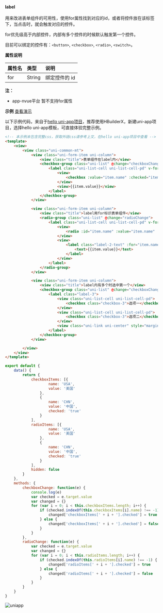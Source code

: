 #### label

用来改进表单组件的可用性，使用for属性找到对应的id，或者将控件放在该标签下，当点击时，就会触发对应的控件。

for优先级高于内部控件，内部有多个控件的时候默认触发第一个控件。

目前可以绑定的控件有：``<button>``, ``<checkbox>``, ``<radio>``, ``<switch>``。

**属性说明**

|属性名|类型|说明|
|:-|:-|:-|
|for|String|绑定控件的 id|

**注：**
- app-nvue平台 暂不支持for属性

**示例** [查看演示](https://hellouniapp.dcloud.net.cn/pages/component/label/label)
 
以下示例代码，来自于[hello uni-app项目](https://github.com/dcloudio/hello-uniapp)，推荐使用HBuilderX，新建uni-app项目，选择hello uni-app模板，可直接体验完整示例。
```html
<!-- 本示例未包含完整css，获取外链css请参考上文，在hello uni-app项目中查看 -->
<template>
	<view>
		<view class="uni-common-mt">
			<view class="uni-form-item uni-column">
				<view class="title">表单组件在label内</view>
				<checkbox-group class="uni-list" @change="checkboxChange">
					<label class="uni-list-cell uni-list-cell-pd" v-for="item in checkboxItems" :key="item.name">
						<view>
							<checkbox :value="item.name" :checked="item.checked"></checkbox>
						</view>
						<view>{{item.value}}</view>
					</label>
				</checkbox-group>
			</view>

			<view class="uni-form-item uni-column">
				<view class="title">label用for标识表单组件</view>
				<radio-group class="uni-list" @change="radioChange">
					<label class="uni-list-cell uni-list-cell-pd" v-for="(item,index) in radioItems" :key="index">
						<view>
							<radio :id="item.name" :value="item.name" :checked="item.checked"></radio>
						</view>
						<view>
							<label class="label-2-text" :for="item.name">
								<text>{{item.value}}</text>
							</label>
						</view>
					</label>
				</radio-group>
			</view>

			<view class="uni-form-item uni-column">
				<view class="title">label内有多个时选中第一个</view>
				<checkbox-group class="uni-list" @change="checkboxChange">
					<label class="label-3">
						<view class="uni-list-cell uni-list-cell-pd">
							<checkbox class="checkbox-3">选项一</checkbox>
						</view>
						<view class="uni-list-cell uni-list-cell-pd">
							<checkbox class="checkbox-3">选项二</checkbox>
						</view>
						<view class="uni-link uni-center" style="margin-top:20rpx;">点击该label下的文字默认选中第一个checkbox</view>
					</label>
				</checkbox-group>
			</view>

		</view>
	</view>
</template>
```
 
```javascript
export default {
    data() {
        return {
            checkboxItems: [{
                    name: 'USA',
                    value: '美国'
                },
                {
                    name: 'CHN',
                    value: '中国',
                    checked: 'true'
                }
            ],
            radioItems: [{
                    name: 'USA',
                    value: '美国'
                },
                {
                    name: 'CHN',
                    value: '中国',
                    checked: 'true'
                }
            ],
            hidden: false
        }
    },
    methods: {
        checkboxChange: function(e) {
            console.log(e)
            var checked = e.target.value
            var changed = {}
            for (var i = 0; i < this.checkboxItems.length; i++) {
                if (checked.indexOf(this.checkboxItems[i].name) !== -1) {
                    changed['checkboxItems[' + i + '].checked'] = true
                } else {
                    changed['checkboxItems[' + i + '].checked'] = false
                }
            }
        },
        radioChange: function(e) {
            var checked = e.target.value
            var changed = {}
            for (var i = 0; i < this.radioItems.length; i++) {
                if (checked.indexOf(this.radioItems[i].name) !== -1) {
                    changed['radioItems[' + i + '].checked'] = true
                } else {
                    changed['radioItems[' + i + '].checked'] = false
                }
            }
        }
    }
}
```
 
![uniapp](https://vkceyugu.cdn.bspapp.com/VKCEYUGU-uni-app-doc/4588a660-4f30-11eb-a16f-5b3e54966275.png)
 
